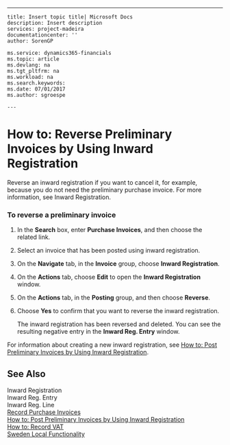---
    title: Insert topic title| Microsoft Docs
    description: Insert description
    services: project-madeira
    documentationcenter: ''
    author: SorenGP

    ms.service: dynamics365-financials
    ms.topic: article
    ms.devlang: na
    ms.tgt_pltfrm: na
    ms.workload: na
    ms.search.keywords:
    ms.date: 07/01/2017
    ms.author: sgroespe

    ---
# How to: Reverse Preliminary Invoices by Using Inward Registration
Reverse an inward registration if you want to cancel it, for example, because you do not need the preliminary purchase invoice. For more information, see Inward Registration.  
  
### To reverse a preliminary invoice  
  
1.  In the **Search** box, enter **Purchase Invoices**, and then choose the related link.  
  
2.  Select an invoice that has been posted using inward registration.  
  
3.  On the **Navigate** tab, in the **Invoice** group, choose **Inward Registration**.  
  
4.  On the **Actions** tab, choose **Edit** to open the **Inward Registration** window.  
  
5.  On the **Actions** tab, in the **Posting** group, and then choose **Reverse**.  
  
6.  Choose **Yes** to confirm that you want to reverse the inward registration.  
  
     The inward registration has been reversed and deleted. You can see the resulting negative entry in the **Inward Reg. Entry** window.  
  
 For information about creating a new inward registration, see [How to: Post Preliminary Invoices by Using Inward Registration](../FullExperience/how-to-post-preliminary-invoices-by-using-inward-registration.md).  
  
## See Also  
 Inward Registration   
 Inward Reg. Entry   
 Inward Reg. Line   
 [Record Purchase Invoices](../FullExperience/record-purchase-invoices.md)   
 [How to: Post Preliminary Invoices by Using Inward Registration](../FullExperience/how-to-post-preliminary-invoices-by-using-inward-registration.md)   
 [How to: Record VAT](../FullExperience/how-to-record-vat.md)   
 [Sweden Local Functionality](../FullExperience/sweden-local-functionality.md)
